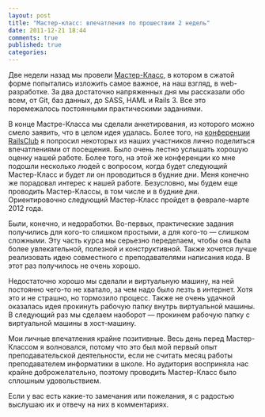 ```yaml
---
layout: post
title: "Мастер-класс: впечатления по прошествии 2 недель"
date: 2011-12-21 18:44
comments: true
published: true
categories: 
---
```


Две недели назад мы провели [Мастер-Класс](/blog/2011/11/13/master-class/), в котором в сжатой форме попытались изложить
самое важное, на наш взгляд, в web-разработке. За два достаточно напряженных дня мы рассказали обо всем, от Git, баз
данных, до SASS, HAML и Rails 3. Все это перемежалось постоянными практическими заданиями.

В конце Мастре-Класса мы сделали анкетирования, из которого можно смело заявить, что в целом идея удалась. Более того,
на [конференции RailsClub](http://railsclub.ru) я попросил некоторых из наших участников лично поделиться впечатлениями
от посещения. Было очень лестно услышать хорошую оценку нашей работе. Более того, на этой же конференции ко мне
подошли несколько людей с вопросом, когда будет следующий Мастер-Класс и будет ли он проводиться в будние дни.
Меня конечно же порадовал интерес к нашей работе. Безусловно, мы будем еще проводить Мастер-Классы, в том числе и в
будние дни. Ориентировочно следующий Мастер-Класс пройдет в феврале-марте 2012 года.

Были, конечно, и недоработки. Во-первых, практические задания получились для кого-то слишком простыми, а для кого-то —
слишком сложными. Эту часть курса мы серьезно переделаем, чтобы она была более увлекательной, полезной и конструктивной.
Также хочется лучше реализовать идею совместного с преподавателями написания кода. В этот раз получилось не очень
хорошо.

Недостаточно хорошо мы сделали и виртуальную машину, на ней постоянно чего-то не хватало, за чем надо
было лезть в интернет. Хотя это и не страшно, но тормозило процесс. Также не очень удачной оказалась идея прокинуть
рабочую папку внутрь виртуальной машины. В следующий раз мы сделаем наоборот — прокинем рабочую папку с виртуальной
машины в хост-машину.

Мои личные впечатления крайне позитивные. Весь день перед Мастер-Классом я волновался, потому что это был мой первый
опыт преподавательской деятельности, если не считать месяц работы преподавателем информатики в школе. Но аудитория
восприняла нас крайне доброжелательно, поэтому проводить Мастер-Класс было сплошным удовольствием.

Если у вас есть какие-то замечания или пожелания, я с радостью выслушаю их и отвечу на них в комментариях.
